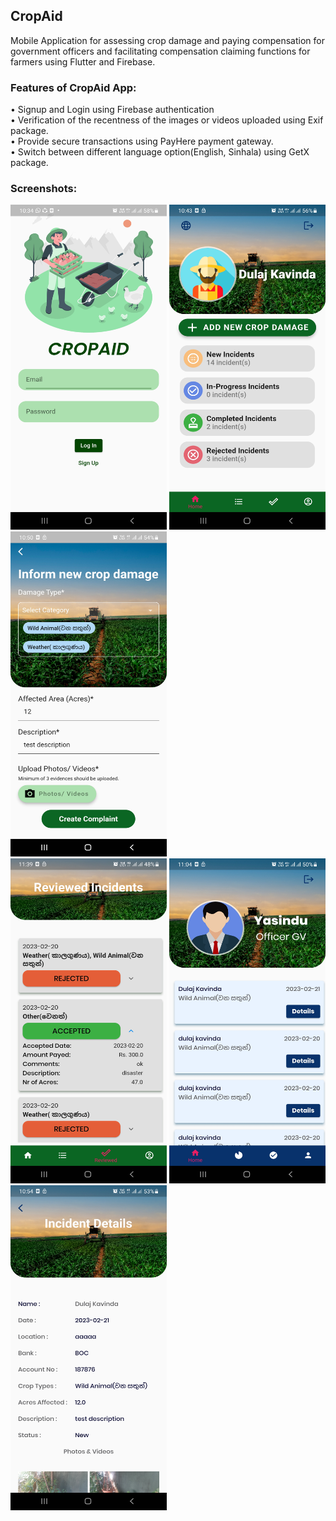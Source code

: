 ## CropAid

Mobile Application for assessing crop damage and paying compensation for government officers and facilitating compensation claiming functions for farmers using Flutter and Firebase.

### Features of CropAid App:
 • Signup and Login using Firebase authentication\
 • Verification of the recentness of the images or videos uploaded using Exif package.\
 • Provide secure transactions using PayHere payment gateway.\
 • Switch between different language option(English, Sinhala) using GetX package.

### Screenshots:
<img src="https://github.com/Dulaj-Kavinda/CropAid-App/blob/main/ScreenShots/1.jpg" width="250" height="520"/> <img src="https://github.com/Dulaj-Kavinda/CropAid-App/blob/main/ScreenShots/3.jpg" width="250" height="520"/> <img src="https://github.com/Dulaj-Kavinda/CropAid-App/blob/main/ScreenShots/8.jpg" width="250" height="520"/>
<br>
<img src="https://github.com/Dulaj-Kavinda/CropAid-App/blob/main/ScreenShots/12.jpg" width="250" height="520"/> <img src="https://github.com/Dulaj-Kavinda/CropAid-App/blob/main/ScreenShots/9.jpg" width="250" height="520"/> <img src="https://github.com/Dulaj-Kavinda/CropAid-App/blob/main/ScreenShots/11.jpg" width="250" height="520"/>
